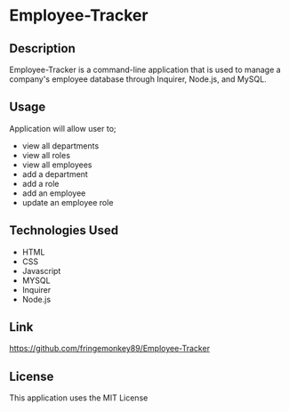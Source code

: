 # Employee-Tracker

## Description 
Employee-Tracker is a command-line application that is used to manage a company's employee database through Inquirer, Node.js, and MySQL.

## Usage
Application will allow user to;
  - view all departments
  - view all roles
  - view all employees
  - add a department
  - add a role
  - add an employee
  - update an employee role


## Technologies Used
  - HTML
  - CSS
  - Javascript
  - MYSQL
  - Inquirer
  - Node.js

## Link

https://github.com/fringemonkey89/Employee-Tracker

## License
This application uses the MIT License
